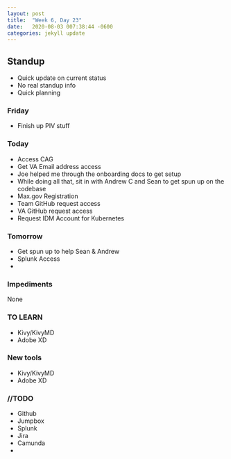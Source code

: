 ```yaml
---
layout: post
title:  "Week 6, Day 23"
date:   2020-08-03 007:38:44 -0600
categories: jekyll update
---
```


## Standup
* Quick update on current status
* No real standup info
* Quick planning

### Friday
* Finish up PIV stuff

### Today
* Access CAG
* Get VA Email address access
* Joe helped me through the onboarding docs to get setup
* While doing all that, sit in with Andrew C and Sean to get spun up on the codebase
* Max.gov Registration
* Team GitHub request access
* VA GitHub request access
* Request IDM Account for Kubernetes

### Tomorrow
* Get spun up to help Sean & Andrew
* Splunk Access
* 

### Impediments
None

### TO LEARN
* Kivy/KivyMD
* Adobe XD

### New tools
* Kivy/KivyMD
* Adobe XD

### //TODO
* Github
* Jumpbox
* Splunk
* Jira 
* Camunda
* 


